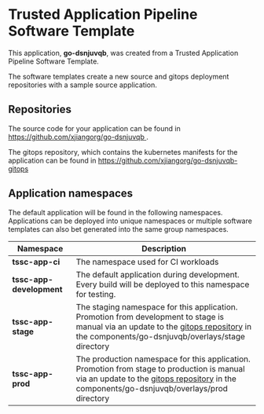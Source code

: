 # Trusted Application Pipeline Software Template

This application, **go-dsnjuvqb**, was created from a Trusted Application Pipeline Software Template.

The software templates create a new source and gitops deployment repositories with a sample source application. 

## Repositories

The source code for your application can be found in [https://github.com/xjiangorg/go-dsnjuvqb ](https://github.com/xjiangorg/go-dsnjuvqb ).
 
The gitops repository, which contains the kubernetes manifests for the application can be found in 
[https://github.com/xjiangorg/go-dsnjuvqb-gitops ](https://github.com/xjiangorg/go-dsnjuvqb-gitops ) 

## Application namespaces 

The default application will be found in the following namespaces. Applications can be deployed into unique namespaces or multiple software templates can also bet generated into the same group namespaces.  

|  Namespace   |  Description   |  
| -------- | -------- |
| **tssc-app-ci** | The namespace used for CI workloads |
| **tssc-app-development** | The default application during development. Every build will be deployed to this namespace for testing. |
| **tssc-app-stage** | The staging namespace for this application. Promotion from development to stage is manual via an update to the [gitops repository](https://github.com/xjiangorg/go-dsnjuvqb-gitops ) in the components/go-dsnjuvqb/overlays/stage directory |
| **tssc-app-prod** | The production namespace for this application. Promotion from stage to production is manual via an update to the [gitops repository](https://github.com/xjiangorg/go-dsnjuvqb-gitops ) in the components/go-dsnjuvqb/overlays/prod directory |